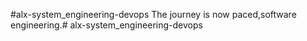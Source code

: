 #alx-system_engineering-devops
The journey is now paced,software engineering.# alx-system_engineering-devops
